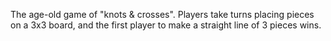 The age-old game of "knots & crosses". Players take turns placing pieces on a 3x3 board,
and the first player to make a straight line of 3 pieces wins. 
